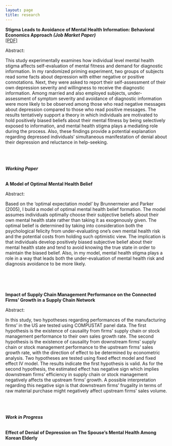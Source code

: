 ```yaml
---
layout: page
title: research
---
```


<div class="media">
    <div class="media-body">
       <p class="media-heading">
          <strong>Stigma Leads to Avoidance of Mental Health Information: Behavioral Economics Approach <em>(Job Market Paper)</em>
</strong><br />
          <a href="chapter1.pdf">[PDF]</a><br />
       </p>
Abstract:</p> This study experimentally examines how individual level mental health stigma affects self-evaluation of mental fitness and demand for diagnostic information. In my randomized priming experiment, two groups of subjects read some facts about depression with either negative or positive connotations. Next, they were asked to report their self-assessment of their own depression severity and willingness to receive the diagnostic information. Among married and also employed subjects, under-assessment of symptom severity and avoidance of diagnostic information were more likely to be observed among those who read negative messages about depression compared to those who read positive messages. The results tentatively support a theory in which individuals are motivated to hold positively biased beliefs about their mental fitness by being selectively exposed to information, and mental health stigma plays a mediating role during the process. Also, these findings provide a potential explanation regarding depressed individuals’ simultaneous manifestation of denial about their depression and reluctance in help-seeking.</p></div>
    
</div>
<br/><br/><br/>
<strong><em>Working Paper</em></strong><br/><br/>
<div class="media">
    <div class="media-body">
       <p class="media-heading">
          <strong>A Model of Optimal Mental Health Belief</strong><br />
       </p>
Abstract:</p> Based on the ‘optimal expectation model’ by Brunnermeier and Parker (2005), I build a model of optimal mental health belief formation. The model assumes individuals optimally choose their subjective beliefs about their own mental health state rather than taking it as exogenously given. The optimal belief is determined by taking into consideration both the psychological felicity from under-evaluating one’s own mental health risk and the potential costs from holding such optimistic view. The implication is that individuals develop positively biased subjective belief about their mental health state and tend to avoid knowing the true state in order to maintain the biased belief. Also, in my model, mental health stigma plays a role in a way that leads both the under-evaluation of mental health risk and diagnosis avoidance to be more likely. </p></div>
    
</div>
<br/><br/><br/>


<div class="media">
    <div class="media-body">
       <p class="media-heading">
          <strong>Impact of Supply Chain Management Performance on the Connected Firms’ Growth in a Supply Chain Network</strong><br />
       </p>
Abstract:</p> In this study, two hypotheses regarding performances of the manufacturing firms’ in the US are tested using COMPUSTAT panel data. The first hypothesis is the existence of causality from firms’ supply chain or stock management performance to their own sales growth rate. The second hypothesis is the existence of causality from downstream firms’ supply chain or stock management performance to the upstream firms’ sales growth rate, with the direction of effect to be determined by econometric analysis. Two hypotheses are tested using fixed effect model and fixed effect IV model. The results indicate the first hypothesis is valid. As for the second hypothesis, the estimated effect has negative sign which implies downstream firms’ efficiency in supply chain or stock management negatively affects the upstream firms’ growth. A possible interpretation regarding this negative sign is that downstream firms’ frugality in terms of raw material purchase might negatively affect upstream firms’ sales volume. </p></div>
    
</div>
<br/><br/><br/>
<strong><em>Work in Progress</em></strong><br/><br/>
<div class="media">
    <div class="media-body">
       <p class="media-heading">
          <strong>Effect of Denial of Depression on The Spouse’s Mental Health Among Korean Elderly</strong><br />
       </p>
       <br/><br/><br/>
        

